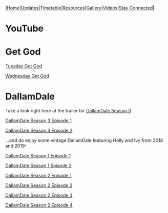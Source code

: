 |[Home](https://dallam1.github.io/)|[Updates](https://dallam1.github.io/updates)|[Timetable](https://dallam1.github.io/timetable)|[Resources](https://dallam1.github.io/resources)|[Gallery](https://dallam1.github.io/gallery)|[Videos](https://dallam1.github.io/videos)|[Stay Connected](https://dallam1.github.io/stayconnected)|

# YouTube

# Get God

[Tuesday Get God](https://youtu.be/urVKH86K6Po)

[Wednesday Get God](https://youtu.be/4MS8IdJDd40)

# DallamDale

Take a look right here at the trailer for [DallamDale Season 3](https://youtu.be/_WT2P0dGVg4)

[DallamDale Season 3 Episode 1](https://youtu.be/LKlirWFeMH4)

[DallamDale Season 3 Episode 2](https://youtu.be/A1QLwCfMnhU)

...and do enjoy some vintage DallamDale featuring Holly and Ivy from 2018 and 2019:

[DallamDale Season 1 Episode 1](https://youtu.be/PsENUP4uT48)

[DallamDale Season 1 Episode 2](https://youtu.be/oHvLM8tGDPo)

[DallamDale Season 2 Episode 1](https://youtu.be/NC5ENZCxuiI)

[DallamDale Season 2 Episode 2](https://youtu.be/qJwz-t6alVY)

[DallamDale Season 2 Episode 3](https://youtu.be/s_EaQHfTujw)

[DallamDale Season 2 Episode 4](https://youtu.be/A1u8w_qWDEw)

